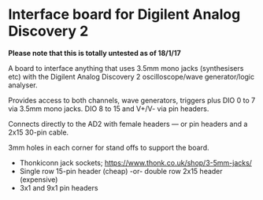 # Interface board for Digilent Analog Discovery 2

**Please note that this is totally untested as of 18/1/17**

A board to interface anything that uses 3.5mm mono jacks (synthesisers etc) with the Digilent Analog Discovery 2 oscilloscope/wave generator/logic analyser.

Provides access to both channels, wave generators, triggers plus DIO 0 to 7 via 3.5mm mono jacks. DIO 8 to 15 and V+/V- via pin headers.

Connects directly to the AD2 with female headers — or pin headers and a 2x15 30-pin cable.

3mm holes in each corner for stand offs to support the board.

* Thonkiconn jack sockets; https://www.thonk.co.uk/shop/3-5mm-jacks/
* Single row 15-pin header (cheap) -or- double row 2x15 header (expensive)
* 3x1 and 9x1 pin headers
